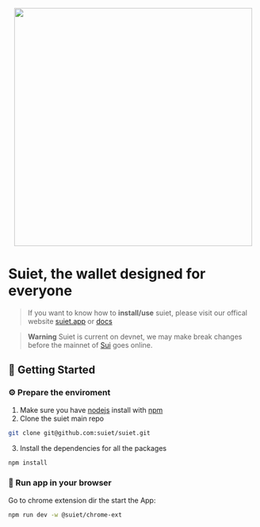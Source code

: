 <a href="https://suiet.app"><p align="center">
<img width="480" src="./assets/LogoWithSlogen.png?raw=trueg"/>

</p></a>

# Suiet, the wallet designed for everyone

> If you want to know how to **install/use** suiet, please visit our offical website [suiet.app](https://suiet.app) or [docs](https://suiet.app/docs)

> **Warning**
> Suiet is current on devnet, we may make break changes before the mainnet of [Sui](sui.io) goes online.

## 🚀 Getting Started

### ⚙️ Prepare the enviroment

1. Make sure you have [nodejs](https://nodejs.org/en/download/) install with [npm](https://docs.npmjs.com/)
2. Clone the suiet main repo

```bash
git clone git@github.com:suiet/suiet.git
```

3. Install the dependencies for all the packages

```bash
npm install
```

### 🏁 Run app in your browser

Go to chrome extension dir the start the App:

```bash
npm run dev -w @suiet/chrome-ext
```
